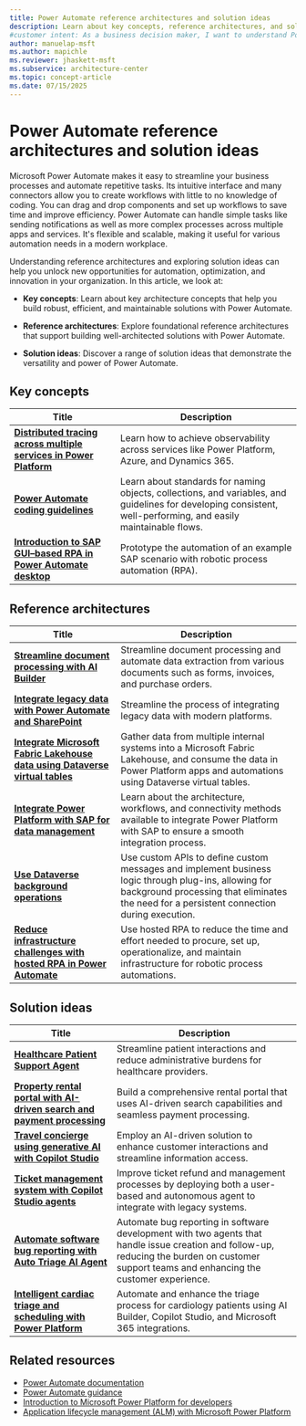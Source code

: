 ```yaml
---
title: Power Automate reference architectures and solution ideas
description: Learn about key concepts, reference architectures, and solution ideas to easily streamline your business processes and automate tasks with Power Automate.
#customer intent: As a business decision maker, I want to understand Power Automate key concepts, reference architectures, and solution ideas so that I can design well-architected automation workflows.
author: manuelap-msft
ms.author: mapichle
ms.reviewer: jhaskett-msft
ms.subservice: architecture-center
ms.topic: concept-article
ms.date: 07/15/2025
---
```


# Power Automate reference architectures and solution ideas

Microsoft Power Automate makes it easy to streamline your business processes and automate repetitive tasks. Its intuitive interface and many connectors allow you to create workflows with little to no knowledge of coding. You can drag and drop components and set up workflows to save time and improve efficiency. Power Automate can handle simple tasks like sending notifications as well as more complex processes across multiple apps and services. It's flexible and scalable, making it useful for various automation needs in a modern workplace.

Understanding reference architectures and exploring solution ideas can help you unlock new opportunities for automation, optimization, and innovation in your organization. In this article, we look at:

- **Key concepts**: Learn about key architecture concepts that help you build robust, efficient, and maintainable solutions with Power Automate.

- **Reference architectures**: Explore foundational reference architectures that support building well-architected solutions with Power Automate.

- **Solution ideas**: Discover a range of solution ideas that demonstrate the versatility and power of Power Automate.

## Key concepts

| Title | Description |
| --- | --- |
| [**Distributed tracing across multiple services in Power Platform**](../key-concepts/distributed-tracing.md) | Learn how to achieve observability across services like Power Platform, Azure, and Dynamics 365. |
| [**Power Automate coding guidelines**](/power-automate/guidance/coding-guidelines/) | Learn about standards for naming objects, collections, and variables, and guidelines for developing consistent, well-performing, and easily maintainable flows. |
| [**Introduction to SAP GUI–based RPA in Power Automate desktop**](/power-automate/guidance/rpa-sap-playbook/introduction) | Prototype the automation of an example SAP scenario with robotic process automation (RPA). |

## Reference architectures

| Title | Description |
| --- | --- |
| [**Streamline document processing with AI Builder**](../reference-architectures/ai-document-processing.md) | Streamline document processing and automate data extraction from various documents such as forms, invoices, and purchase orders. |
| [**Integrate legacy data with Power Automate and SharePoint**](../reference-architectures/app-legacy-data-integration.md) | Streamline the process of integrating legacy data with modern platforms. |
| [**​Integrate Microsoft Fabric Lakehouse data using Dataverse virtual tables**](../reference-architectures/app-integrate-lakehouse.md) | Gather data from multiple internal systems into a Microsoft Fabric Lakehouse, and consume the data in Power Platform apps and automations using Dataverse virtual tables. |
| [**Integrate Power Platform with SAP for data management**](../reference-architectures/arch-pattern-sap.md) | Learn about the architecture, workflows, and connectivity methods available to integrate Power Platform with SAP to ensure a smooth integration process. |
| [**Use Dataverse background operations**](../reference-architectures/dataverse-background-operations.md) | Use custom APIs to define custom messages and implement business logic through plug-ins, allowing for background processing that eliminates the need for a persistent connection during execution. |
| [**Reduce infrastructure challenges with hosted RPA in Power Automate​**](../reference-architectures/rpa-scale-operations.md) | Use hosted RPA to reduce the time and effort needed to procure, set up, operationalize, and maintain infrastructure for robotic process automations. |

## Solution ideas

| Title | Description |
| --- | --- |
| [**Healthcare Patient Support Agent**](../solution-ideas/agent-healthcare-patient-support.md) | Streamline patient interactions and reduce administrative burdens for healthcare providers. |
| [**Property rental portal with AI-driven search and payment processing**](../solution-ideas/agent-rental-portal.md) | Build a comprehensive rental portal that uses AI-driven search capabilities and seamless payment processing. |
| [**Travel concierge using generative AI with Copilot Studio**](../solution-ideas/agent-travel-customer.md) | Employ an AI-driven solution to enhance customer interactions and streamline information access. |
| [**Ticket management system with Copilot Studio agents**](../solution-ideas/agent-ticket-and-refund.md) | Improve ticket refund and management processes by deploying both a user-based and autonomous agent to integrate with legacy systems. |
| [**Automate software bug reporting with Auto Triage AI Agent**](../solution-ideas/auto-ai-triage.md) | Automate bug reporting in software development with two agents that handle issue creation and follow-up, reducing the burden on customer support teams and enhancing the customer experience. |
| [**Intelligent cardiac triage and scheduling with Power Platform**](../solution-ideas/cardio-triage-agent.md) | Automate and enhance the triage process for cardiology patients using AI Builder, Copilot Studio, and Microsoft 365 integrations. |

## Related resources

- [Power Automate documentation](/power-automate/)
- [Power Automate guidance](/power-automate/guidance/)
- [Introduction to Microsoft Power Platform for developers](/power-platform/developer/get-started)
- [Application lifecycle management (ALM) with Microsoft Power Platform](/power-platform/alm/)

